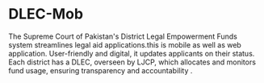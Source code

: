 # DLEC-Mob
The Supreme Court of Pakistan's District Legal Empowerment Funds system streamlines legal aid applications.this is mobile as well as web application. User-friendly and digital, it updates applicants on their status. Each district has a DLEC, overseen by LJCP, which allocates and monitors fund usage, ensuring transparency and accountability .
